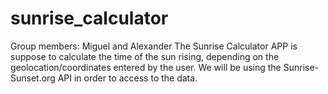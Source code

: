 # sunrise_calculator
Group members: Miguel and Alexander 
The Sunrise Calculator APP is suppose to calculate the time of the sun rising, depending on the geolocation/coordinates entered by the user. We will be using the Sunrise-Sunset.org API in order to access to the data. 
